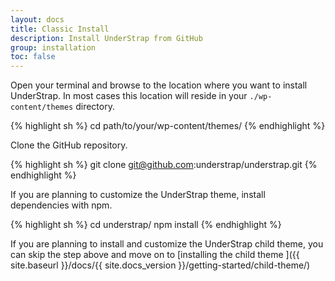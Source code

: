 ```yaml
---
layout: docs
title: Classic Install
description: Install UnderStrap from GitHub
group: installation
toc: false
---
```


Open your terminal and browse to the location where you want to install UnderStrap. In most cases this location will reside in your `./wp-content/themes` directory.

{% highlight sh %}
cd path/to/your/wp-content/themes/
{% endhighlight %}

Clone the GitHub repository.

{% highlight sh %}
git clone git@github.com:understrap/understrap.git
{% endhighlight %}

If you are planning to customize the UnderStrap theme, install dependencies with npm.

{% highlight sh %}
cd understrap/
npm install
{% endhighlight %}

If you are planning to install and customize the UnderStrap child theme, you can skip the step above and move on to [installing the child theme ]({{ site.baseurl }}/docs/{{ site.docs_version }}/getting-started/child-theme/)